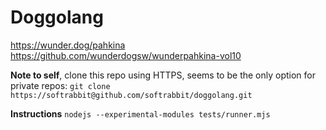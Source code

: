 # Doggolang

https://wunder.dog/pahkina
https://github.com/wunderdogsw/wunderpahkina-vol10

**Note to self**, clone this repo using HTTPS, seems to be the only option for private repos:
`git clone https://softrabbit@github.com/softrabbit/doggolang.git`

**Instructions**
`nodejs --experimental-modules tests/runner.mjs`